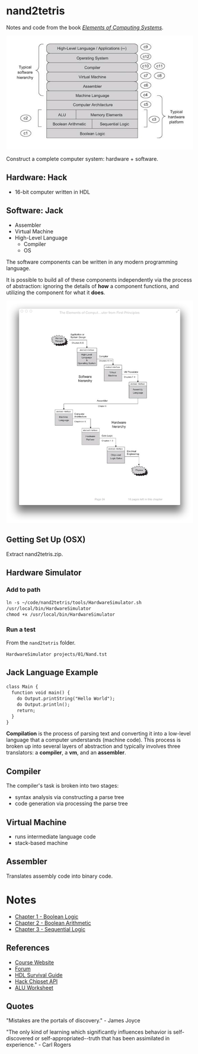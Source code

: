 # nand2tetris

Notes and code from the book [_Elements of Computing Systems_](http://www.nand2tetris.org/).

![Hardware/Software Hierarchy](images/hardware-software_hierarchy.png)

Construct a complete computer system: hardware + software.

## Hardware: Hack
* 16-bit computer written in HDL

## Software: Jack
* Assembler
* Virtual Machine
* High-Level Language
  - Compiler
  - OS

The software components can be written in any modern programming language.

It is possible to build all of these components independently via the process of abstraction: ignoring the details of __how__ a component functions, and utilizing the component for what it __does__.

![Chapter Breakdown](images/human-thought-to-physics.png)

## Getting Set Up (OSX)

Extract nand2tetris.zip.

## Hardware Simulator

### Add to path
```
ln -s ~/code/nand2tetris/tools/HardwareSimulator.sh /usr/local/bin/HardwareSimulator
chmod +x /usr/local/bin/HardwareSimulator
```

### Run a test
From the `nand2tetris` folder.
```
HardwareSimulator projects/01/Nand.tst
```

## Jack Language Example

```
class Main {
  function void main() {
    do Output.printString("Hello World");
    do Output.println();
    return;
  }
}
```

__Compilation__ is the process of parsing text and converting it into a low-level language that a computer understands (machine code). This process is broken up into several layers of abstraction and typically involves three translators: a __compiler__, a __vm__, and an __assembler__.

## Compiler
The compiler's task is broken into two stages:
* syntax analysis via constructing a parse tree
* code generation via processing the parse tree

## Virtual Machine
* runs intermediate language code
* stack-based machine

## Assembler
Translates assembly code into binary code.

# Notes

* [Chapter 1 - Boolean Logic](ch01-boolean-logic.md)
* [Chapter 2 - Boolean Arithmetic](ch02-boolean-arithmetic.md)
* [Chapter 3 - Sequential Logic](ch03-sequential-logic.md)


## References

* [Course Website](http://www.nand2tetris.org/)
* [Forum](http://nand2tetris-questions-and-answers-forum.32033.n3.nabble.com/)
* [HDL Survival Guide](http://www.nand2tetris.org/software/HDL%20Survival%20Guide.html)
* [Hack Chipset API](hack-chipset-api.md)
* [ALU Worksheet](http://nand2tetris-questions-and-answers-forum.32033.n3.nabble.com/file/n95834/alu_worksheet.pdf)

## Quotes

"Mistakes are the portals of discovery." - James Joyce

"The only kind of learning which significantly influences behavior is self-discovered or self-appropriated--truth that has been assimilated in experience." - Carl Rogers
